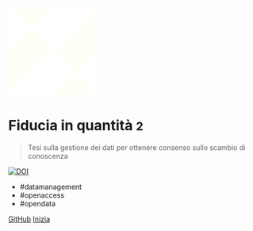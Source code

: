 ![logo](assets/icons/lc_logo.svg)

# Fiducia in quantità <small>2</small>

> Tesi sulla gestione dei dati per ottenere consenso sullo scambio di conoscenza

[![DOI](https://zenodo.org/badge/DOI/10.5281/zenodo.4694568.svg)](https://doi.org/10.5281/zenodo.4694568)

- #datamanagement
- #openaccess
- #opendata

[GitHub](https://github.com/DATAPORNme/fiducia)
[Inizia](/README.md)
